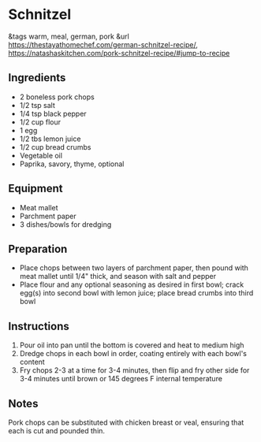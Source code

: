 # Schnitzel

&tags warm, meal, german, pork
&url https://thestayathomechef.com/german-schnitzel-recipe/, https://natashaskitchen.com/pork-schnitzel-recipe/#jump-to-recipe

## Ingredients

- 2 boneless pork chops
- 1/2 tsp salt
- 1/4 tsp black pepper
- 1/2 cup flour
- 1 egg
- 1/2 tbs lemon juice
- 1/2 cup bread crumbs
- Vegetable oil
- Paprika, savory, thyme, optional

## Equipment

- Meat mallet
- Parchment paper
- 3 dishes/bowls for dredging

## Preparation

- Place chops between two layers of parchment paper, then pound with meat mallet until 1/4" thick, and season with salt and pepper
- Place flour and any optional seasoning as desired in first bowl; crack egg(s) into second bowl with lemon juice; place bread crumbs into third bowl

## Instructions

1. Pour oil into pan until the bottom is covered and heat to medium high
1. Dredge chops in each bowl in order, coating entirely with each bowl's content
1. Fry chops 2-3 at a time for 3-4 minutes, then flip and fry other side for 3-4 minutes until brown or 145 degrees F internal temperature

## Notes

Pork chops can be substituted with chicken breast or veal, ensuring that each is cut and pounded thin.